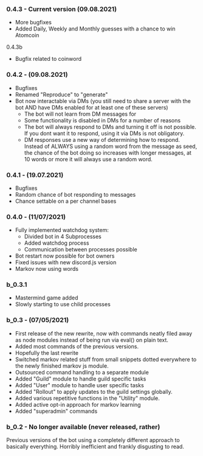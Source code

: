### 0.4.3 - Current version (09.08.2021)
- More bugfixes
- Added Daily, Weekly and Monthly guesses with a chance to win Atomcoin

0.4.3b
- Bugfix related to coinword

### 0.4.2 - (09.08.2021)
- Bugfixes
- Renamed "Reproduce" to "generate"
- Bot now interactable via DMs (you still need to share a server with the bot AND have DMs enabled for at least one of these servers)
	- The bot will not learn from DM messages for
	- Some functionality is disabled in DMs for a number of reasons
	- The bot will always respond to DMs and turning it off is not possible. If you dont want it to respond, using it via DMs is not obligatory.
	- DM responses use a new way of determining how to respond. Instead of ALWAYS using a random word from the message as seed, the chance of the bot doing so increases with longer messages, at 10 words or more it will always use a random word.

### 0.4.1 - (19.07.2021)
- Bugfixes
- Random chance of bot responding to messages
- Chance settable on a per channel bases

### 0.4.0 - (11/07/2021)
- Fully implemented watchdog system:
  - Divided bot in 4 Subprocesses
  - Added watchdog process
  - Communication between processes possible
- Bot restart now possible for bot owners
- Fixed issues with new discord.js version
- Markov now using words

### b_0.3.1

- Mastermind game added
- Slowly starting to use child processes

### b_0.3 - (07/05/2021)

- First release of the new rewrite, now with commands neatly filed away as node modules instead of being run via eval() on plain text. 
- Added most commands of the previous versions.
- Hopefully the last rewrite
- Switched markov related stuff from small snippets dotted everywhere to the newly finished markov js module.
- Outsourced command handling to a separate module
- Added "Guild" module to handle guild specific tasks
- Added "User" module to handle user specific tasks
- Added "Rollout" to apply updates to the guild settings globally.
- Added various repetitive functions in the "Utility" module.
- Added active opt-in approach for markov learning
- Added "superadmin" commands


### b_0.2 - No longer available (never released, rather)

Previous versions of the bot using a completely different approach to basically everything. Horribly inefficient and frankly disgusting to read.

